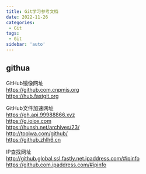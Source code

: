 ```yaml
---
title: Git学习参考文档
date: 2022-11-26
categories:
 - Git
tags:
 - Git
sidebar: 'auto'
---
```


## githua
GitHub镜像网址  
https://github.com.cnpmjs.org  
https://hub.fastgit.org  
  
GitHub文件加速网址  
https://gh.api.99988866.xyz  
https://g.ioiox.com  
https://hunsh.net/archives/23/  
http://toolwa.com/github/  
https://github.zhlh6.cn  
  
IP查找网址  
http://github.global.ssl.fastly.net.ipaddress.com/#ipinfo  
https://github.com.ipaddress.com/#ipinfo
